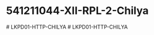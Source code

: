 # 541211044-XII-RPL-2-Chilya
#   L K P D 0 1 - H T T P - C H I L Y A  
 #   L K P D 0 1 - H T T P - C H I L Y A  
 